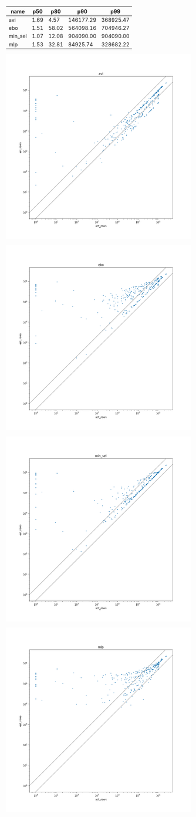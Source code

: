 | name | p50 | p80 | p90 | p99 |
| --- | --- | --- | --- | --- |
| avi | 1.69 | 4.57 | 146177.29 | 368925.47 |
| ebo | 1.51 | 58.02 | 564098.16 | 704946.27 |
| min_sel | 1.07 | 12.08 | 904090.00 | 904090.00 |
| mlp | 1.53 | 32.81 | 84925.74 | 328682.22 |

![avi](avi.png)

![ebo](ebo.png)

![min_sel](min_sel.png)

![mlp](mlp.png)

